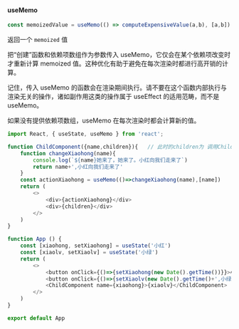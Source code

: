 #### useMemo

``` js
const memoizedValue = useMemo(() => computeExpensiveValue(a,b), [a,b])
```

返回一个 `memoized` 值

把“创建”函数和依赖项数组作为参数传入 useMemo，它仅会在某个依赖项改变时才重新计算 memoized 值。这种优化有助于避免在每次渲染时都进行高开销的计算。

记住，传入 useMemo 的函数会在渲染期间执行。请不要在这个函数内部执行与渲染无关的操作，诸如副作用这类的操作属于 useEffect 的适用范畴，而不是 useMemo。

如果没有提供依赖项数组，useMemo 在每次渲染时都会计算新的值。

``` js
import React, { useState, useMemo } from 'react';

function ChildComponent({name,children}){   // 此时的children为 调用ChildComponent组件显示的内容
    function changeXiaohong(name){
        console.log(`${name}她来了，她来了。小红向我们走来了`)
        return name+',小红向我们走来了'
    }
    const actionXiaohong = useMemo(()=>changeXiaohong(name),[name]) 
    return (
        <>
            <div>{actionXiaohong}</div>
            <div>{children}</div>
        </>
    )
}

function App () {
    const [xiaohong, setXiaohong] = useState('小红')
    const [xiaolv, setXiaolv] = useState('小绿')
    return (
        <>
            <button onClick={()=>{setXiaohong(new Date().getTime())}}>小红</button>
            <button onClick={()=>{setXiaolv(new Date().getTime()+',小绿向我们走来了')}}>志玲</button>
            <ChildComponent name={xiaohong}>{xiaolv}</ChildComponent>
        </>
    )
}

export default App
```


